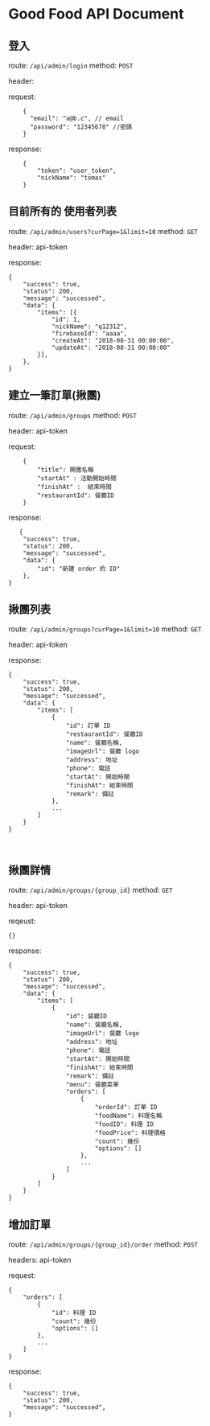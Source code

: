 # Good Food API Document

## 登入

route: `/api/admin/login`
method: `POST`

header: 

request:

```json=
    {
      "email": "a@b.c", // email
      "password": "12345678" //密碼
    }
```

response:
    
```json=
    {
        "token": "user_token",
        "nickName": "tomas"
    }
```

## 目前所有的 使用者列表
route: `/api/admin/users?curPage=1&limit=10`
method: `GET`

header:
    api-token

response:
```json=
{
    "success": true,
    "status": 200,
    "message": "successed",
    "data": {
        "items": [{
            "id": 1,
            "nickName": "q12312",
            "firebaseId": "aaaa",
            "createAt": "2018-08-31 00:00:00",
            "updateAt": "2018-08-31 00:00:00"
        }],
    },
}
```

## 建立一筆訂單(揪團)

route: `/api/admin/groups`
method: `POST`

header:
  api-token

request:
```json=
    {
        "title": 開團名稱
        "startAt" : 活動開始時間
        "finishAt" :  結束時間
        "restaurantId": 餐廳ID
    }
```

response:
```json=
   {
    "success": true,
    "status": 200,
    "message": "successed",
    "data": {
        "id": "新建 order 的 ID"
    },
}
```
## 揪團列表

route: `/api/admin/groups?curPage=1&limit=10`
method: `GET`

header:
    api-token


response:
```json=
{
    "success": true,
    "status": 200,
    "message": "successed",
    "data": {
        "items": [
            {
                "id": 訂單 ID
                "restaurantId": 餐廳ID
                "name": 餐廳名稱,
                "imageUrl": 餐廳 logo
                "address": 地址
                "phone": 電話
                "startAt": 開始時間
                "finishAt": 結束時間
                "remark": 備註
            },
            ...
        ]
    }
}

   
```

## 揪團詳情
route: `/api/admin/groups/{group_id}`
method: `GET`

header:
    api-token
    
reqeust:
```json=
{}
```

response:
```json=
{
    "success": true,
    "status": 200,
    "message": "successed",
    "data": {
        "items": [
            {
                "id": 餐廳ID
                "name": 餐廳名稱,
                "imageUrl": 餐廳 logo
                "address": 地址
                "phone": 電話
                "startAt": 開始時間
                "finishAt": 結束時間
                "remark": 備註
                "menu": 餐廳菜單 
                "orders": [
                    {
                        "orderId": 訂單 ID
                        "foodName": 料理名稱
                        "foodID": 料理 ID
                        "foodPrice": 料理價格
                        "count": 幾份
                        "options": []
                    },
                    ...
                ]
            }
        ]
    }
}
```

## 增加訂單
route: `/api/admin/groups/{group_id}/order`
method: `POST`

headers:
    api-token

request:
```json=
{
    "orders": [
        {
            "id": 料理 ID
            "count": 幾份
            "options": []
        },
        ...
    ]
}
```

response:
```json=
{
    "success": true,
    "status": 200,
    "message": "successed",
}
```
